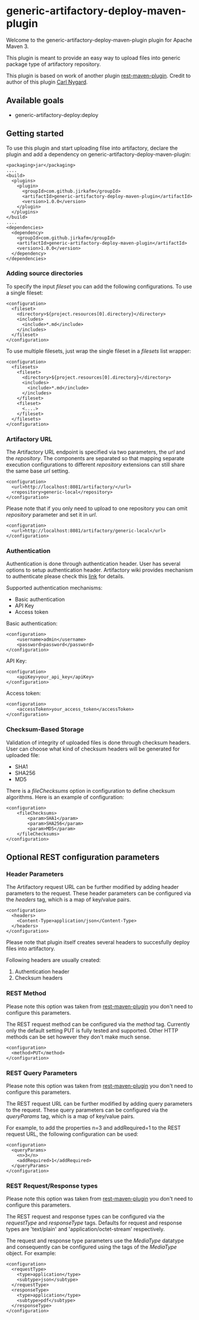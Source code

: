 # generic-artifactory-deploy-maven-plugin

Welcome to the generic-artifactory-deploy-maven-plugin plugin for Apache Maven 3.

This plugin is meant to provide an easy way to upload files into generic
package type of artifactory repository.

This plugin is based on work of another plugin [rest-maven-plugin](https://github.com/cjnygard/rest-maven-plugin). 
Credit to author of this plugin [Carl Nygard](https://github.com/cjnygard).

## Available goals

 * generic-artifactory-deploy:deploy


## Getting started

To use this plugin and start uploading filse into artifactory,
declare the plugin and add a dependency on generic-artifactory-deploy-maven-plugin:

    <packaging>jar</packaging>
    ....
    <build>
      <plugins>
        <plugin>
          <groupId>com.github.jirkafm</groupId>
          <artifactId>generic-artifactory-deploy-maven-plugin</artifactId>
          <version>1.0.0</version>
        </plugin>
      </plugins>
    </build>
    ....
    <dependencies>
      <dependency>
        <groupId>com.github.jirkafm</groupId>
        <artifactId>generic-artifactory-deploy-maven-plugin</artifactId>
        <version>1.0.0</version>
      </dependency>
    </dependencies>


### Adding source directories

To specify the input *fileset* you can add the following
configurations.  To use a single fileset:

    <configuration>
      <fileset>
        <directory>${project.resources[0].directory}</directory>
        <includes>
          <include>*.md</include>
        </includes>
      </fileset>
    </configuration>

To use multiple filesets, just wrap the single fileset in a *filesets*
list wrapper:

    <configuration>
      <filesets>
        <fileset>
          <directory>${project.resources[0].directory}</directory>
          <includes>
            <include>*.md</include>
          </includes>
        </fileset>
        <fileset>
          <....>
        </fileset>
      </filesets>
    </configuration>

### Artifactory URL

The Artifactory URL endpoint is specified via two parameters, the *url*
and the *repository*.  The components are separated so that mapping
separate execution configurations to different *repository* extensions
can still share the same base *url* setting.

    <configuration>
      <url>http://localhost:8081/artifactory/</url>
      <repository>generic-local</repository>
    </configuration>

Please note that if you only need to upload to one repository you
can omit *repository* parameter and set it in *url*.

    <configuration>
      <url>http://localhost:8081/artifactory/generic-local</url>
    </configuration>

### Authentication

Authentication is done through authentication header. User has several options to setup authentication header.
Artifactory wiki provides mechanism to authenticate please check this [link](https://www.jfrog.com/confluence/display/RTF/Artifactory+REST+API#ArtifactoryRESTAPI-Authentication) for details. 

Supported authentication mechanisms:
* Basic authentication 
* API Key
* Access token

Basic authentication:

    <configuration>
		<username>admin</username>
		<password>password</password>
    </configuration>

API Key:	
	
    <configuration>
		<apiKey>your_api_key</apiKey>
    </configuration>

Access token:	
	
    <configuration>
		<accessToken>your_access_token</accessToken>
    </configuration>

### Checksum-Based Storage

Validation of integrity of uploaded files is done through checksum headers. User can choose what kind of checksum headers will be 
generated for uploaded file: 

* SHA1
* SHA256
* MD5

There is a *fileChecksums* option in configuration to define checksum algorithms. Here is an example of configuration:

    <configuration>
		<fileChecksums>
			<param>SHA1</param>
			<param>SHA256</param>
			<param>MD5</param>
		</fileChecksums>
    </configuration>

## Optional REST configuration parameters

### Header Parameters

The Artifactory request URL can be further modified by adding header
parameters to the request.  These header parameters can be configured
via the *headers* tag, which is a map of key/value pairs.

    <configuration>
      <headers>
        <Content-Type>application/json</Content-Type>
      </headers>
    </configuration>
    
Please note that plugin itself creates several headers to succesfully
deploy files into artifactory. 

Following headers are usually created:

1. Authentication header
1. Checksum headers

### REST Method

Please note this option was taken from [rest-maven-plugin](https://github.com/cjnygard/rest-maven-plugin) you don't need
to configure this parameters. 

The REST request method can be configured via the *method* tag.
Currently only the default setting PUT is fully tested and supported.
Other HTTP methods can be set however they don't make much sense.

    <configuration>
      <method>PUT</method>
    </configuration>

### REST Query Parameters

Please note this option was taken from [rest-maven-plugin](https://github.com/cjnygard/rest-maven-plugin) you don't need
to configure this parameters. 

The REST request URL can be further modified by adding query
parameters to the request.  These query parameters can be configured
via the *queryParams* tag, which is a map of key/value pairs.

For example, to add the properties n=3 and addRequired=1 to the REST
request URL, the following configuration can be used:

    <configuration>
      <queryParams>
        <n>3</n>
        <addRequired>1</addRequired>
      </queryParams>
    </configuration>
    
### REST Request/Response types

Please note this option was taken from [rest-maven-plugin](https://github.com/cjnygard/rest-maven-plugin) you don't need
to configure this parameters. 

The REST request and response types can be configured via the
*requestType* and *responseType* tags.  Defaults for request and
response types are 'text/plain' and 'application/octet-stream'
respectively.

The request and response type parameters use the *MediaType* datatype
and consequently can be configured using the tags of the *MediaType*
object.  For example:

    <configuration>
      <requestType>
        <type>application</type>
        <subtype>json</subtype>
      </requestType>
      <responseType>
        <type>application</type>
        <subtype>pdf</subtype>
      </responseType>
    </configuration>

